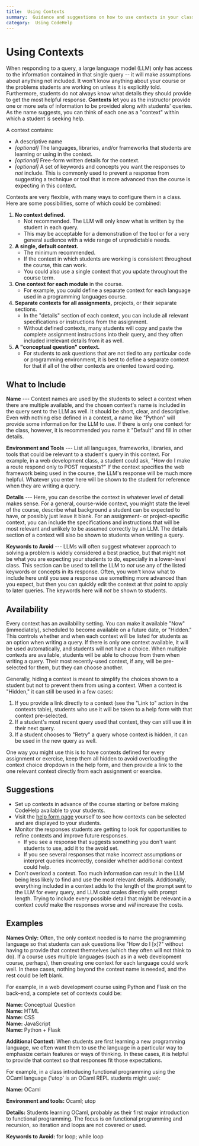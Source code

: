 ```yaml
---
title:  Using Contexts
summary:  Guidance and suggestions on how to use contexts in your class.
category:  Using CodeHelp
---
```


# Using Contexts

When responding to a query, a large language model (LLM) only has access to the information contained in that single query -- it will make assumptions about anything not included.
It won't know anything about your course or the problems students are working on unless it is explicitly told.
Furthermore, students do not always know what details they should provide to get the most helpful response.
**Contexts** let you as the instructor provide one or more sets of information to be provided along with students' queries.
As the name suggests, you can think of each one as a "context" within which a student is seeking help.

A context contains:
- A descriptive name
- *[optional]* The languages, libraries, and/or frameworks that students are learning or using in the context.
- *[optional]* Free-form written details for the context.
- *[optional]* A set of keywords and concepts you want the responses to *not* include.  This is commonly used to prevent a response from suggesting a technique or tool that is more advanced than the course is expecting in this context.

Contexts are very flexible, with many ways to configure them in a class.
Here are some possibilities, some of which could be combined:

1) **No context defined.**
   - Not recommended.  The LLM will only know what is written by the student in each query.
   - This may be acceptable for a demonstration of the tool or for a very general audience with a wide range of unpredictable needs.
1) **A single, default context.**
   - The minimum recommended.
   - If the context in which students are working is consistent throughout the course, this can work.
   - You could also use a single context that you update throughout the course term.
1) **One context for each module** in the course.
   - For example, you could define a separate context for each language used in a programming languages course.
1) **Separate contexts for all assignments,** projects, or their separate sections.
   - In the "details" section of each context, you can include all relevant specifications or instructions from the assignment.
   - Without defined contexts, many students will copy and paste the complete assignment instructions into their query, and they often included irrelevant details from it as well.
1) **A "conceptual question" context.**
   - For students to ask questions that are not tied to any particular code or programming environment, it is best to define a separate context for that if all of the other contexts are oriented toward coding.

## What to Include

**Name** --- Context names are used by the students to select a context when there are multiple available, and the chosen context's name is included in the query sent to the LLM as well.  It should be short, clear, and descriptive.  Even with nothing else defined in a context, a name like "Python" will provide some information for the LLM to use.  If there is only one context for the class, however, it is recommended you name it "Default" and fill in other details.

**Environment and Tools** --- List all languages, frameworks, libraries, and tools that could be relevant to a student's query in this context.  For example, in a web development class, a student could ask, "How do I make a route respond only to POST requests?"  If the context specifies the web framework being used in the course, the LLM's response will be much more helpful.  Whatever you enter here will be shown to the student for reference when they are writing a query.

**Details** --- Here, you can describe the context in whatever level of detail makes sense.  For a general, course-wide context, you might state the level of the course, describe what background a student can be expected to have, or possibly just leave it blank.  For an assignment- or project-specific context, you can include the specifications and instructions that will be most relevant and unlikely to be assumed correctly by an LLM.  The details section of a context will also be shown to students when writing a query.

**Keywords to Avoid** --- LLMs will often suggest whatever approach to solving a problem is widely considered a best practice, but that might not be what you are expecting your students to do, especially in a lower-level class.  This section can be used to tell the LLM to *not* use any of the listed keywords or concepts in its response.  Often, you won't know what to include here until you see a response use something more advanced than you expect, but then you can quickly edit the context at that point to apply to later queries.  The keywords here will *not* be shown to students.

## Availability

Every context has an availability setting.
You can make it available "Now" (immediately), scheduled to become available on a future date, or "Hidden."
This controls whether and when each context will be listed for students as an option when writing a query.
If there is only one context available, it will be used automatically, and students will not have a choice.
When multiple contexts are available, students will be able to choose from them when writing a query.  Their most recently-used context, if any, will be pre-selected for them, but they can choose another.

Generally, hiding a context is meant to simplify the choices shown to a student but not to prevent them from using a context.
When a context is "Hidden," it can still be used in a few cases:

1) If you provide a link directly to a context (see the "Link to" action in the contexts table), students who use it will be taken to a help form with that context pre-selected.
1) If a student's most recent query used that context, they can still use it in their next query.
1) If a student chooses to "Retry" a query whose context is hidden, it can be used in the new query as well.

One way you might use this is to have contexts defined for every assignment or exercise, keep them all hidden to avoid overloading the context choice dropdown in the help form, and then provide a link to the one relevant context directly from each assignment or exercise.

## Suggestions

- Set up contexts in advance of the course starting or before making CodeHelp available to your students.
- Visit the [help form page](/help/) yourself to see how contexts can be selected and are displayed to your students.
- Monitor the responses students are getting to look for opportunities to refine contexts and improve future responses.
  - If you see a response that suggests something you don't want students to use, add it to the avoid set.
  - If you see several responses that make incorrect assumptions or interpret queries incorrectly, consider whether additional context could help.
- Don't overload a context.  Too much information can result in the LLM being less likely to find and use the most relevant details.  Additionally, everything included in a context adds to the length of the prompt sent to the LLM for every query, and LLM cost scales directly with prompt length.  Trying to include every possible detail that might be relevant in a context *could* make the responses worse and *will* increase the costs.

## Examples

**Names Only:** Often, the only context needed is to name the programming language so that students can ask questions like "How do I [x]?" without having to provide that context themselves (which they often will not think to do).  If a course uses multiple languages (such as in a web development course, perhaps), then creating one context for each language could work well.  In these cases, nothing beyond the context name is needed, and the rest could be left blank.

For example, in a web development course using Python and Flask on the back-end, a complete set of contexts could be:

<div class="message mb-1"><div class="message-body content p-3">
<b>Name:</b> Conceptual Question
</div></div>
<div class="message mb-1"><div class="message-body content p-3">
<b>Name:</b> HTML
</div></div>
<div class="message mb-1"><div class="message-body content p-3">
<b>Name:</b> CSS
</div></div>
<div class="message mb-1"><div class="message-body content p-3">
<b>Name:</b> JavaScript
</div></div>
<div class="message"><div class="message-body content p-3">
<b>Name:</b> Python + Flask
</div></div>

**Additional Context:** When students are first learning a new programming language, we often want them to use the language in a particular way to emphasize certain features or ways of thinking.  In these cases, it is helpful to provide that context so that responses fit those expectations.

For example, in a class introducing functional programming using the OCaml language ('utop' is an OCaml REPL students might use):

<div class="message"><div class="message-body content p-3">

**Name:** OCaml

**Environment and tools:** Ocaml; utop

**Details:** Students learning OCaml, probably as their first major introduction to functional programming.  The focus is on functional programming and recursion, so iteration and loops are not covered or used.

**Keywords to Avoid:** for loop; while loop
</div></div>
